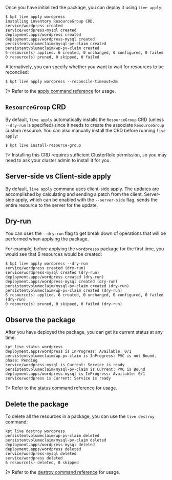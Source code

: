 Once you have initialized the package, you can deploy it using `live apply`:

```shell
$ kpt live apply wordpress
installing inventory ResourceGroup CRD.
service/wordpress created
service/wordpress-mysql created
deployment.apps/wordpress created
deployment.apps/wordpress-mysql created
persistentvolumeclaim/mysql-pv-claim created
persistentvolumeclaim/wp-pv-claim created
6 resource(s) applied. 6 created, 0 unchanged, 0 configured, 0 failed
0 resource(s) pruned, 0 skipped, 0 failed
```

Alternatively, you can specify whether you want to wait for resources to be
reconciled:

```shell
$ kpt live apply wordpress --reconcile-timeout=2m
```

?> Refer to the [apply command reference][apply-doc] for usage.

## `ResourceGroup` CRD

By default, `live apply` automatically installs the `ResourceGroup` CRD (unless
`--dry-run` is specified) since it needs to create the associate `ResourceGroup`
custom resource. You can also manually install the CRD before running
`live apply`:

```shell
$ kpt live install-resource-group
```

?> Installing this CRD requires sufficient ClusterRole permission, so you may
need to ask your cluster admin to install it for you.

## Server-side vs Client-side apply

By default, `live apply` command uses client-side apply. The updates are
accomplished by calculating and sending a patch from the client. Server-side
apply, which can be enabled with the `--server-side` flag, sends the entire
resource to the server for the update.

## Dry-run

You can uses the `--dry-run` flag to get break down of operations that will be
performed when applying the package.

For example, before applying the `wordpresss` package for the first time, you
would see that 6 resources would be created:

```shell
$ kpt live apply wordpress --dry-run
service/wordpress created (dry-run)
service/wordpress-mysql created (dry-run)
deployment.apps/wordpress created (dry-run)
deployment.apps/wordpress-mysql created (dry-run)
persistentvolumeclaim/mysql-pv-claim created (dry-run)
persistentvolumeclaim/wp-pv-claim created (dry-run)
6 resource(s) applied. 6 created, 0 unchanged, 0 configured, 0 failed (dry-run)
0 resource(s) pruned, 0 skipped, 0 failed (dry-run)
```

## Observe the package

After you have deployed the package, you can get its current status at any time:

```shell
kpt live status wordpress
deployment.apps/wordpress is InProgress: Available: 0/1
persistentvolumeclaim/wp-pv-claim is InProgress: PVC is not Bound. phase: Pending
service/wordpress-mysql is Current: Service is ready
persistentvolumeclaim/mysql-pv-claim is Current: PVC is Bound
deployment.apps/wordpress-mysql is InProgress: Available: 0/1
service/wordpress is Current: Service is ready
```

?> Refer to the [status command reference][status-doc] for usage.

## Delete the package

To delete all the resources in a package, you can use the `live destroy`
command:

```shell
kpt live destroy wordpress
persistentvolumeclaim/wp-pv-claim deleted
persistentvolumeclaim/mysql-pv-claim deleted
deployment.apps/wordpress-mysql deleted
deployment.apps/wordpress deleted
service/wordpress-mysql deleted
service/wordpress deleted
6 resource(s) deleted, 0 skipped
```

?> Refer to the [destroy command reference][destroy-doc] for usage.

[apply-doc]: /reference/cli/live/apply/
[status-doc]: /reference/cli/live/status/
[destroy-doc]: /reference/cli/live/destroy/
